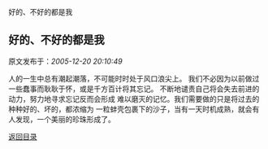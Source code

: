 好的、不好的都是我
## 好的、不好的都是我

 原文发布于：*2005-12-20 20:10:49*

 
人的一生中总有潮起潮落，不可能时时处于风口浪尖上。 我们不必因为以前做过一些蠢事而耿耿于怀，或是千方百计将其忘记。
不断地谴责自己将会失去前进的动力，努力地寻求忘记反而会形成 难以磨灭的记忆。我们需要做的只是将过去的种种好的、坏的，都浓缩为
一粒蚌壳包裹下的沙子，当有一天时机成熟，就会有人发现，一个美丽的珍珠形成了。

[返回目录](index.html)
